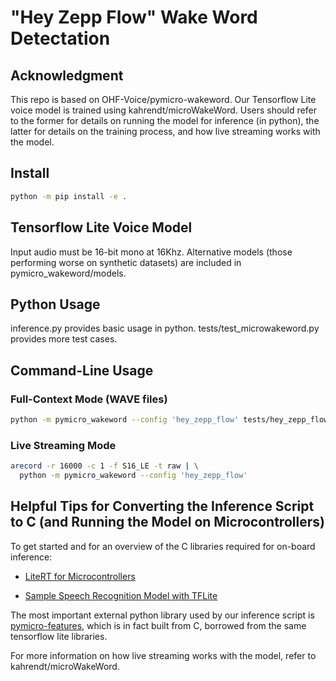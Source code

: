 # "Hey Zepp Flow" Wake Word Detectation

## Acknowledgment 
This repo is based on OHF-Voice/pymicro-wakeword. Our Tensorflow Lite voice model is trained using kahrendt/microWakeWord. Users should refer to the former for details on running the model for inference (in python), the latter for details on the training process, and how live streaming works with the model.

## Install 

``` sh
python -m pip install -e .
```

## Tensorflow Lite Voice Model

Input audio must be 16-bit mono at 16Khz. Alternative models (those performing worse on synthetic datasets) are included in pymicro_wakeword/models.

## Python Usage 

inference.py provides basic usage in python. tests/test_microwakeword.py provides more test cases.

## Command-Line Usage

### Full-Context Mode (WAVE files)

``` sh
python -m pymicro_wakeword --config 'hey_zepp_flow' tests/hey_zepp_flow/01.wav
```

### Live Streaming Mode

``` sh
arecord -r 16000 -c 1 -f S16_LE -t raw | \
  python -m pymicro_wakeword --config 'hey_zepp_flow'
```
## Helpful Tips for Converting the Inference Script to C (and Running the Model on Microcontrollers)

To get started and for an overview of the C libraries required for on-board inference:

* [LiteRT for Microcontrollers](https://ai.google.dev/edge/litert/microcontrollers/get_started)

* [Sample Speech Recognition Model with TFLite](https://github.com/tensorflow/tflite-micro/tree/main/tensorflow/lite/micro/examples/micro_speech)

The most important external python library used by our inference script is [pymicro-features](https://github.com/rhasspy/pymicro-features), which is in fact built from C, borrowed from the same tensorflow lite libraries. 

For more information on how live streaming works with the model, refer to kahrendt/microWakeWord.
